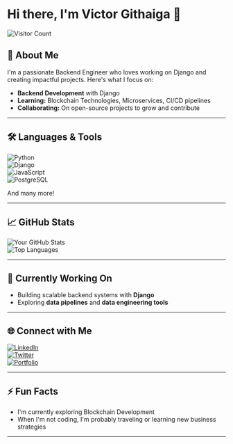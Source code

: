 # Hi there, I'm Victor Githaiga 👋  

![Visitor Count](https://komarev.com/ghpvc/?username=VickBrav01&color=blue)

## 🚀 About Me  
I'm a passionate Backend Engineer who loves working on Django and creating impactful projects. Here's what I focus on:  
- **Backend Development** with Django
- **Learning:** Blockchain Technologies, Microservices, CI/CD pipelines 
- **Collaborating:** On open-source projects to grow and contribute  

---

## 🛠️ Languages & Tools  
![Python](https://img.shields.io/badge/-Python-05122A?style=flat&logo=python)  
![Django](https://img.shields.io/badge/-Django-05122A?style=flat&logo=django)  
![JavaScript](https://img.shields.io/badge/-JavaScript-05122A?style=flat&logo=javascript)  
![PostgreSQL](https://img.shields.io/badge/-PostgreSQL-05122A?style=flat&logo=postgresql)  

And many more!

---

## 📈 GitHub Stats  

![Your GitHub Stats](https://github-readme-stats.vercel.app/api?username=VickBrav01&show_icons=true&theme=radical&hide_title=true)  
![Top Languages](https://github-readme-stats.vercel.app/api/top-langs/?username=VickBrav01&layout=compact&theme=radical)

---

## 🎯 Currently Working On  
- Building scalable backend systems with **Django**  
- Exploring **data pipelines** and **data engineering tools**  

---

## 🌐 Connect with Me  
[![LinkedIn](https://img.shields.io/badge/LinkedIn-Connect-blue)](https://www.linkedin.com/in/victor-gitonga-33a4261ba/)  
[![Twitter](https://img.shields.io/badge/Twitter-Follow-blue)](https://x.com/Vickbrav01)  
[![Portfolio](https://img.shields.io/badge/Portfolio-Visit-brightgreen)](https://about.me/victorgitonga)

---

## ⚡ Fun Facts  
- I'm currently exploring Blockchain Development  
- When I'm not coding, I'm probably traveling or learning new business strategies  

---



